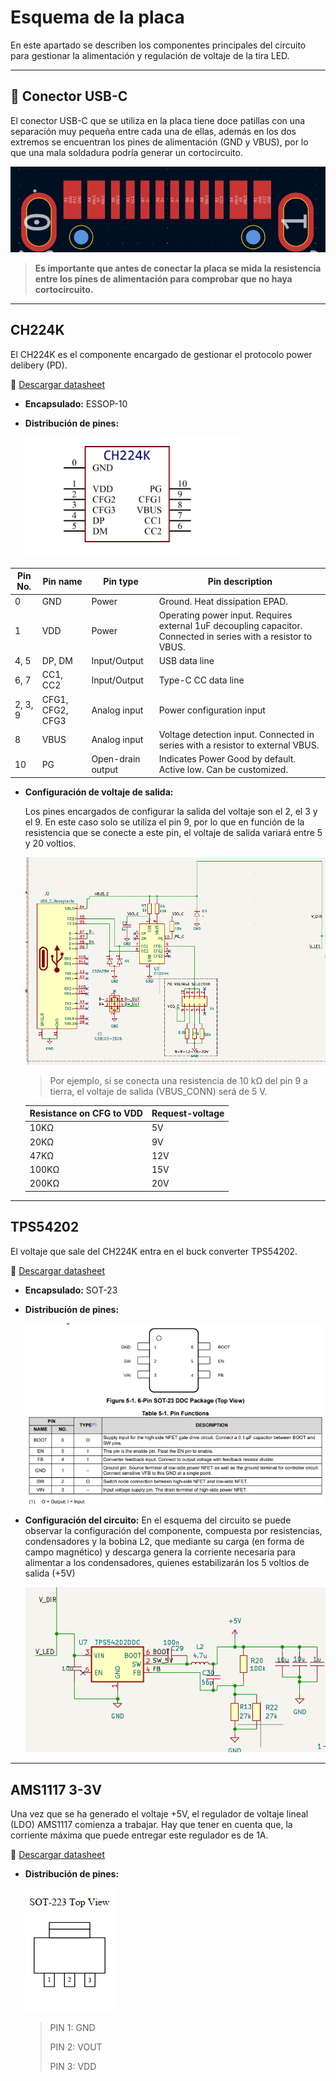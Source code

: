 # Esquema de la placa

En este apartado se describen los componentes principales del circuito para gestionar la alimentación y regulación de voltaje de la tira LED.

---

## 🔌 Conector USB-C

El conector USB-C que se utiliza en la placa tiene doce patillas con una separación muy pequeña entre cada una de ellas, además en los dos extremos se encuentran los pines de alimentación (GND y VBUS), por lo que una mala soldadura podría generar un cortocircuito. 

![Connector](/images/footprint_USB.png)

> **Es importante que antes de conectar la placa se mida la resistencia entre los pines de alimentación para comprobar que no haya cortocircuito.**

---

## CH224K

El CH224K es el componente encargado de gestionar el protocolo power delibery (PD).

📄 [Descargar datasheet](https://github.com/makespacemadrid/cheap-wled-controller/blob/main/datasheet/ch224k.pdf)

- **Encapsulado:** ESSOP-10
- **Distribución de pines:**

  ![Pin](/images/ch224k_pin.png)



| Pin No.     | Pin name | Pin type          | Pin description                                                                 |
|-------------|----------|-------------------|----------------------------------------------------------------------------------|
| 0           | GND      | Power             | Ground. Heat dissipation EPAD.                                                  |
| 1           | VDD      | Power             | Operating power input. Requires external 1uF decoupling capacitor. Connected in series with a resistor to VBUS. |
| 4, 5        | DP, DM   | Input/Output      | USB data line                                                                   |
| 6, 7        | CC1, CC2 | Input/Output      | Type-C CC data line                                                             |
| 2, 3, 9     | CFG1, CFG2, CFG3 | Analog input     | Power configuration input                                                       |
| 8           | VBUS     | Analog input      | Voltage detection input. Connected in series with a resistor to external VBUS.  |
| 10          | PG       | Open-drain output | Indicates Power Good by default. Active low. Can be customized.                |


- **Configuración de voltaje de salida:**

  Los pines encargados de  configurar la salida del voltaje son el 2, el 3 y el 9. En este caso solo se utiliza el pin 9, por lo que en función de la resistencia que se conecte a este pin, el voltaje de salida variará entre 5 y 20 voltios.

  ![Schematic](/images/ch224k_david_schematic.png)

   >Por ejemplo, si se conecta una resistencia de 10 kΩ del pin 9 a tierra, el voltaje de salida (VBUS_CONN) será de 5 V.

  | Resistance on CFG to VDD | Request-voltage |
  |--------------------------|-----------------|
  | 10KΩ                     | 5V              |
  | 20KΩ                     | 9V              |
  | 47KΩ                     | 12V             |
  | 100KΩ                    | 15V             |
  | 200KΩ                    | 20V             |


---
## TPS54202

El voltaje que sale del CH224K entra en el buck converter TPS54202.

📄 [Descargar datasheet](/datasheet/tps54202.pdf)

- **Encapsulado:** SOT-23
- **Distribución de pines:**

  ![Distribución de pines TPS54202](/images/tps54202_pin.png)

- **Configuración del circuito:**
  En el esquema del circuito se puede observar la configuración del componente, compuesta por resistencias, condensadores y la bobina L2, que mediante su carga (en forma de campo magnético) y descarga genera la corriente necesaria para alimentar a los condensadores, quienes estabilizarán los 5 voltios de salida (+5V)

  ![Schematic](/images/tps54202ddc.png)

---
## AMS1117 3-3V

Una vez que se ha generado el voltaje +5V, el regulador de voltaje lineal (LDO) AMS1117 comienza a trabajar. Hay que tener en cuenta que, la corriente máxima que puede entregar este regulador es de 1A. 

📄 [Descargar datasheet](/datasheet/ams1117.pdf)

- **Distribución de pines:**

  ![Distribución de pines AMS1117](/images/ams1117_pin.png)

  > PIN 1: GND
  >
  > PIN 2: VOUT
  >
  > PIN 3: VDD